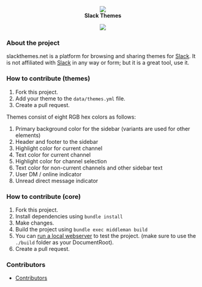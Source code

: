<p align="center">
<a href="https://http://slackthemes.net" target="_blank"><img src="https://raw.githubusercontent.com/paracycle/slackthemes/master/source/favicon-32.png"></a>
<br /><strong>Slack Themes</strong>
</p>
<p align="center">
<a href="https://travis-ci.org/paracycle/slackthemes" target="_blank"><img src="https://travis-ci.org/paracycle/slackthemes.svg?branch=master"></a>
</p>


### About the project

slackthemes.net is a platform for browsing and sharing themes for [Slack](https://slack.com/).
It is not affiliated with [Slack](https://slack.com/) in any way or form; but it is a great tool, use it.


### How to contribute (themes)

1. Fork this project.
2. Add your theme to the `data/themes.yml` file.
3. Create a pull request.

Themes consist of eight RGB hex colors as follows:
1. Primary background color for the sidebar (variants are used for other elements)
2. Header and footer to the sidebar
3. Highlight color for current channel
4. Text color for current channel
5. Highlight color for channel selection
6. Text color for non-current channels and other sidebar text
7. User DM / online indicator
8. Unread direct message indicator

### How to contribute (core)

1. Fork this project.
2. Install dependencies using `bundle install`
3. Make changes.
4. Build the project using `bundle exec middleman build`
5. You can [run a local webserver](https://developer.mozilla.org/en-US/docs/Learn/Common_questions/set_up_a_local_testing_server) to test the project. (make sure to use the `./build` folder as your DocumentRoot).
6. Create a pull request.

### Contributors

* [Contributors](https://github.com/paracycle/slackthemes/graphs/contributors)
